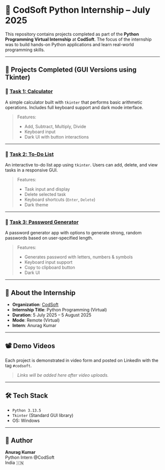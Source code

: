 # 🚀 CodSoft Python Internship – July 2025

This repository contains projects completed as part of the **Python Programming Virtual Internship** at **CodSoft**. The focus of the internship was to build hands-on Python applications and learn real-world programming skills.

---

## 📁 Projects Completed (GUI Versions using Tkinter)

### 🔹 [Task 1: Calculator](./Task-1_Calculator-GUI/)
A simple calculator built with `tkinter` that performs basic arithmetic operations. Includes full keyboard support and dark mode interface.

> Features:  
> - Add, Subtract, Multiply, Divide  
> - Keyboard input  
> - Dark UI with button interactions

---

### 🔹 [Task 2: To-Do List](./Task-2_ToDoList-GUI/)
An interactive to-do list app using `tkinter`. Users can add, delete, and view tasks in a responsive GUI.

> Features:  
> - Task input and display  
> - Delete selected task  
> - Keyboard shortcuts (`Enter`, `Delete`)  
> - Dark theme

---

### 🔹 [Task 3: Password Generator](./Task-3_PasswordGenerator-GUI/)
A password generator app with options to generate strong, random passwords based on user-specified length.

> Features:  
> - Generates password with letters, numbers & symbols  
> - Keyboard input support  
> - Copy to clipboard button  
> - Dark UI

---

## 📌 About the Internship

- **Organization**: [CodSoft](https://codsoft.in)
- **Internship Title**: Python Programming (Virtual)
- **Duration**: 5 July 2025 – 5 August 2025
- **Mode**: Remote (Virtual)
- **Intern**: Anurag Kumar

---

## 📽 Demo Videos

Each project is demonstrated in video form and posted on LinkedIn with the tag `#codsoft`.

> *Links will be added here after video uploads.*

---

## 🛠 Tech Stack

- `Python 3.13.5`
- `Tkinter` (Standard GUI library)
- OS: Windows

---

## 🌟 Author

**Anurag Kumar**  
Python Intern @CodSoft  
India 🇮🇳  
